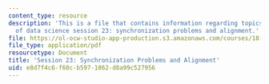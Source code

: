```yaml
---
content_type: resource
description: 'This is a file that contains information regarding topics in mathematics
  of data science session 23: synchronization problems and alignment.'
file: https://ol-ocw-studio-app-production.s3.amazonaws.com/courses/18-s096-topics-in-mathematics-of-data-science-fall-2015/e8d7f4c6f60cb5971062d8a99c527956_MIT18_S096F15_Ses23.pdf
file_type: application/pdf
resourcetype: Document
title: 'Session 23: Synchronization Problems and Alignment'
uid: e8d7f4c6-f60c-b597-1062-d8a99c527956
---
```

